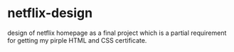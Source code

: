 # netflix-design
design of netflix homepage as a final project which is a partial requirement for getting my pirple HTML and CSS certificate.
